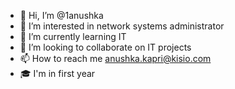 - 👋 Hi, I’m @1anushka
- 👀 I’m interested in network systems administrator
- 🌱 I’m currently learning IT 
- 💞️ I’m looking to collaborate on IT projects
- 📫 How to reach me anushka.kapri@kisio.com
- 🎓  I'm in first year 

<!---
1anushka/1anushka is a ✨ special ✨ repository because its `README.md` (this file) appears on your GitHub profile.
You can click the Preview link to take a look at your changes.
--->
